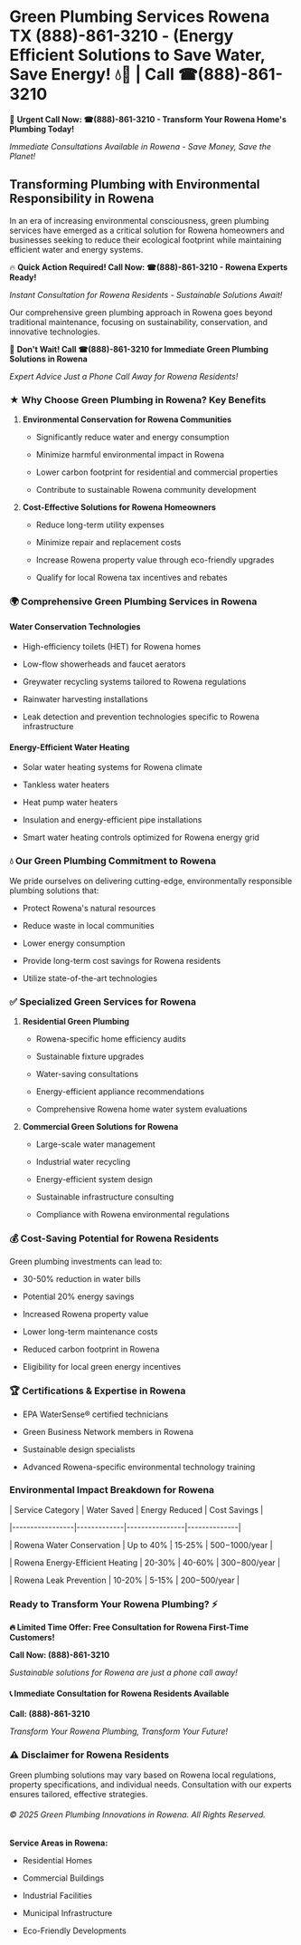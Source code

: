 # Green Plumbing Services Rowena TX (888)-861-3210 - (Energy Efficient Solutions to Save Water, Save Energy! 💧🌿 | Call ☎(888)-861-3210

🚨 **Urgent Call Now: ☎(888)-861-3210 - Transform Your Rowena Home's Plumbing Today!**
*Immediate Consultations Available in Rowena - Save Money, Save the Planet!*

## Transforming Plumbing with Environmental Responsibility in Rowena

In an era of increasing environmental consciousness, green plumbing services have emerged as a critical solution for Rowena homeowners and businesses seeking to reduce their ecological footprint while maintaining efficient water and energy systems. 

🔥 **Quick Action Required! Call Now: ☎(888)-861-3210 - Rowena Experts Ready!**
*Instant Consultation for Rowena Residents - Sustainable Solutions Await!*

Our comprehensive green plumbing approach in Rowena goes beyond traditional maintenance, focusing on sustainability, conservation, and innovative technologies.

🚨 **Don't Wait! Call ☎(888)-861-3210 for Immediate Green Plumbing Solutions in Rowena**
*Expert Advice Just a Phone Call Away for Rowena Residents!*

### ★ Why Choose Green Plumbing in Rowena? Key Benefits

1. **Environmental Conservation for Rowena Communities** 
   - Significantly reduce water and energy consumption
   - Minimize harmful environmental impact in Rowena
   - Lower carbon footprint for residential and commercial properties
   - Contribute to sustainable Rowena community development

2. **Cost-Effective Solutions for Rowena Homeowners** 
   - Reduce long-term utility expenses
   - Minimize repair and replacement costs
   - Increase Rowena property value through eco-friendly upgrades
   - Qualify for local Rowena tax incentives and rebates

### 🌍 Comprehensive Green Plumbing Services in Rowena

#### Water Conservation Technologies
- High-efficiency toilets (HET) for Rowena homes
- Low-flow showerheads and faucet aerators
- Greywater recycling systems tailored to Rowena regulations
- Rainwater harvesting installations
- Leak detection and prevention technologies specific to Rowena infrastructure

#### Energy-Efficient Water Heating
- Solar water heating systems for Rowena climate
- Tankless water heaters
- Heat pump water heaters
- Insulation and energy-efficient pipe installations
- Smart water heating controls optimized for Rowena energy grid

### 💧 Our Green Plumbing Commitment to Rowena

We pride ourselves on delivering cutting-edge, environmentally responsible plumbing solutions that:
- Protect Rowena's natural resources
- Reduce waste in local communities
- Lower energy consumption
- Provide long-term cost savings for Rowena residents
- Utilize state-of-the-art technologies

### ✅ Specialized Green Services for Rowena

1. **Residential Green Plumbing**
   - Rowena-specific home efficiency audits
   - Sustainable fixture upgrades
   - Water-saving consultations
   - Energy-efficient appliance recommendations
   - Comprehensive Rowena home water system evaluations

2. **Commercial Green Solutions for Rowena**
   - Large-scale water management
   - Industrial water recycling
   - Energy-efficient system design
   - Sustainable infrastructure consulting
   - Compliance with Rowena environmental regulations

### 💰 Cost-Saving Potential for Rowena Residents

Green plumbing investments can lead to:
- 30-50% reduction in water bills
- Potential 20% energy savings
- Increased Rowena property value
- Lower long-term maintenance costs
- Reduced carbon footprint in Rowena
- Eligibility for local green energy incentives

### 🏆 Certifications & Expertise in Rowena

- EPA WaterSense® certified technicians
- Green Business Network members in Rowena
- Sustainable design specialists
- Advanced Rowena-specific environmental technology training

### Environmental Impact Breakdown for Rowena

| Service Category | Water Saved | Energy Reduced | Cost Savings |
|-----------------|-------------|----------------|--------------|
| Rowena Water Conservation | Up to 40% | 15-25% | $500-$1000/year |
| Rowena Energy-Efficient Heating | 20-30% | 40-60% | $300-$800/year |
| Rowena Leak Prevention | 10-20% | 5-15% | $200-$500/year |

### Ready to Transform Your Rowena Plumbing? ⚡

**🔥 Limited Time Offer: Free Consultation for Rowena First-Time Customers!**

**Call Now: (888)-861-3210**
*Sustainable solutions for Rowena are just a phone call away!*

#### 📞 Immediate Consultation for Rowena Residents Available

**Call: (888)-861-3210**
*Transform Your Rowena Plumbing, Transform Your Future!*

### ⚠️ Disclaimer for Rowena Residents

Green plumbing solutions may vary based on Rowena local regulations, property specifications, and individual needs. Consultation with our experts ensures tailored, effective strategies.

###### © 2025 Green Plumbing Innovations in Rowena. All Rights Reserved.

**Service Areas in Rowena:** 
- Residential Homes
- Commercial Buildings
- Industrial Facilities
- Municipal Infrastructure
- Eco-Friendly Developments
